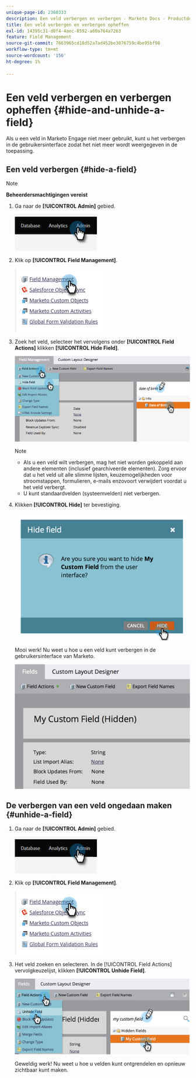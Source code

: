```yaml
---
unique-page-id: 2360333
description: Een veld verbergen en verbergen - Marketo Docs - Productdocumentatie
title: Een veld verbergen en verbergen opheffen
exl-id: 14395c31-d0f4-4aec-8592-a60a764a7263
feature: Field Management
source-git-commit: 7663965cd18d52a7ad452be3076759c4be95bf98
workflow-type: tm+mt
source-wordcount: '156'
ht-degree: 1%

---
```


# Een veld verbergen en verbergen opheffen {#hide-and-unhide-a-field}

Als u een veld in Marketo Engage niet meer gebruikt, kunt u het verbergen in de gebruikersinterface zodat het niet meer wordt weergegeven in de toepassing.

## Een veld verbergen {#hide-a-field}

>[!NOTE]
>
>**Beheerdersmachtigingen vereist**

1. Ga naar de **[!UICONTROL Admin]** gebied.

   ![](assets/hide-and-unhide-a-field-1.png)

1. Klik op **[!UICONTROL Field Management]**.

   ![](assets/hide-and-unhide-a-field-2.png)

1. Zoek het veld, selecteer het vervolgens onder **[!UICONTROL Field Actions]** klikken **[!UICONTROL Hide Field]**.

   ![](assets/hide-and-unhide-a-field-3.png)

   >[!NOTE]
   >
   >* Als u een veld wilt verbergen, mag het niet worden gekoppeld aan andere elementen (inclusief gearchiveerde elementen). Zorg ervoor dat u het veld uit alle slimme lijsten, keuzemogelijkheden voor stroomstappen, formulieren, e-mails enzovoort verwijdert voordat u het veld verbergt.
   >* U kunt standaardvelden (systeemvelden) niet verbergen.

1. Klikken **[!UICONTROL Hide]** ter bevestiging.

   ![](assets/hide-and-unhide-a-field-4.png)

   Mooi werk! Nu weet u hoe u een veld kunt verbergen in de gebruikersinterface van Marketo.

   ![](assets/hide-and-unhide-a-field-5.png)

## De verbergen van een veld ongedaan maken {#unhide-a-field}

1. Ga naar de **[!UICONTROL Admin]** gebied.

   ![](assets/hide-and-unhide-a-field-6.png)

1. Klik op **[!UICONTROL Field Management]**.

   ![](assets/hide-and-unhide-a-field-7.png)

1. Het veld zoeken en selecteren. In de [!UICONTROL Field Actions] vervolgkeuzelijst, klikken **[!UICONTROL Unhide Field]**.

   ![](assets/hide-and-unhide-a-field-8.png)

   Geweldig werk! Nu weet u hoe u velden kunt ontgrendelen en opnieuw zichtbaar kunt maken.

